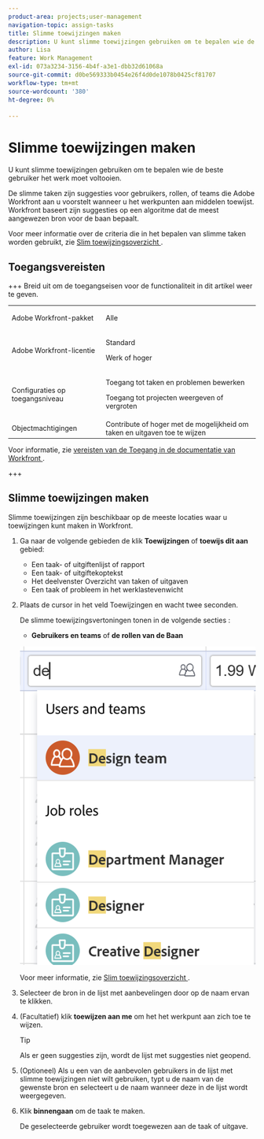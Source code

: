 ```yaml
---
product-area: projects;user-management
navigation-topic: assign-tasks
title: Slimme toewijzingen maken
description: U kunt slimme toewijzingen gebruiken om te bepalen wie de beste gebruiker het werk moet voltooien. De slimme taken zijn suggesties voor gebruikers, rollen, of teams die Adobe Workfront aan u voorstelt wanneer u het werkpunten aan middelen toewijst die op een algoritme worden gebaseerd dat het meest aangewezen middel voor de baan bepaalt. Zie Overzicht slimme toewijzingen voor informatie over slimme toewijzingen.
author: Lisa
feature: Work Management
exl-id: 073a3234-3156-4b4f-a3e1-dbb32d61068a
source-git-commit: d0be569333b0454e26f4d0de1078b0425cf81707
workflow-type: tm+mt
source-wordcount: '380'
ht-degree: 0%

---
```


# Slimme toewijzingen maken

<!--Audited: 07/2024-->

U kunt slimme toewijzingen gebruiken om te bepalen wie de beste gebruiker het werk moet voltooien.

De slimme taken zijn suggesties voor gebruikers, rollen, of teams die Adobe Workfront aan u voorstelt wanneer u het werkpunten aan middelen toewijst. Workfront baseert zijn suggesties op een algoritme dat de meest aangewezen bron voor de baan bepaalt.

<!--<span class="preview">There are two separate algorithms in Workfront that calculate smart assignments that work differently for tasks and for issues.</span> -->

Voor meer informatie over de criteria die in het bepalen van slimme taken worden gebruikt, zie [&#x200B; Slim toewijzingsoverzicht &#x200B;](/help/quicksilver/manage-work/tasks/assign-tasks/smart-assignments.md).

## Toegangsvereisten

+++ Breid uit om de toegangseisen voor de functionaliteit in dit artikel weer te geven.

<table style="table-layout:auto"> 
 <col> 
 <col> 
 <tbody> 
  <tr> 
   <td>Adobe Workfront-pakket</td> 
   <td> <p>Alle</p> </td> 
  </tr> 
  <tr> 
   <td>Adobe Workfront-licentie</td> 
   <td> <p>Standard</p>
   <p>Werk of hoger</p>
   </td> 
  </tr> 
  <tr> 
   <td>Configuraties op toegangsniveau</td> 
   <td> <p>Toegang tot taken en problemen bewerken</p> <p>Toegang tot projecten weergeven of vergroten</p> </td> 
  </tr> 
  <tr> 
   <td>Objectmachtigingen</td>
   <td>Contribute of hoger met de mogelijkheid om taken en uitgaven toe te wijzen</td>
  </tr>
 </tbody>
</table>

Voor informatie, zie [&#x200B; vereisten van de Toegang in de documentatie van Workfront &#x200B;](/help/quicksilver/administration-and-setup/add-users/access-levels-and-object-permissions/access-level-requirements-in-documentation.md).

+++

## Slimme toewijzingen maken

Slimme toewijzingen zijn beschikbaar op de meeste locaties waar u toewijzingen kunt maken in Workfront.

1. Ga naar de volgende gebieden de klik **Toewijzingen** of **toewijs dit aan** gebied:

   * Een taak- of uitgiftenlijst of rapport
   * Een taak- of uitgiftekoptekst
   * Het deelvenster Overzicht van taken of uitgaven
   * Een taak of probleem in het werklastevenwicht
     <!--* <span class="preview">A New Task</span> or New Issue box, as you add <span class="preview">a new task</span> or issue to a project-->

1. Plaats de cursor in het veld Toewijzingen en wacht twee seconden.

   <!--For issues, the smart assignments display in the following sections: 
      * **Users and teams**
      * **Job roles**
        ![](assets/smart-assignments-issue-header.png)-->

   De slimme toewijzingsvertoningen tonen in de volgende secties <!--, depending on which phase of the algorithm's calculation identified the assignments-->:

   <!--* <span class="preview">**Suggested assignments**: Displays assignments identified in the first phase of the task smart assignment algorithm.</span> -->
   * **Gebruikers en teams** of **de rollen van de Baan** <!--or **Rate card job roles**: Assignments identified in the second phase of the task smart assignment's algorithm calculation.-->

   ![&#x200B; Slim toewijzingsvoorbeeld in taaklijst &#x200B;](assets/smart-assignments-task-list.png)

   Voor meer informatie, zie [&#x200B; Slim toewijzingsoverzicht &#x200B;](../../../manage-work/tasks/assign-tasks/smart-assignments.md).

1. Selecteer de bron in de lijst met aanbevelingen door op de naam ervan te klikken.

1. (Facultatief) klik **toewijzen aan me** om het het werkpunt aan zich toe te wijzen.

   >[!TIP]
   >
   >Als er geen suggesties zijn, wordt de lijst met suggesties niet geopend.

1. (Optioneel) Als u een van de aanbevolen gebruikers in de lijst met slimme toewijzingen niet wilt gebruiken, typt u de naam van de gewenste bron en selecteert u de naam wanneer deze in de lijst wordt weergegeven.
1. Klik **binnengaan** om de taak te maken.

   De geselecteerde gebruiker wordt toegewezen aan de taak of uitgave.
